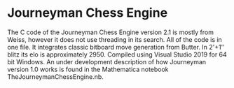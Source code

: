 # Journeyman Chess Engine
The C code of the Journeyman Chess Engine version 2.1 is mostly from Weiss, however it does not use threading in its search. All of the code is in one file. It integrates classic bitboard move generation from Butter. In 2'+1'' blitz its elo is approximately 2950. Compiled using Visual Studio 2019 for 64 bit Windows. An under development description of how Journeyman version 1.0 works is found in the Mathematica notebook TheJourneymanChessEngine.nb.
